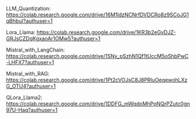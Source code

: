 LLM_Quantization: https://colab.research.google.com/drive/16M1ldzNCNrfDVDCRo8z9SCoJG1qBhbuI?authuser=1

Lora_Llama: https://colab.research.google.com/drive/1KR3b2eGvDJZ-GRJsCZDqKgxaoAr1OMw5?authuser=1

Mistral_with_LangChain: https://colab.research.google.com/drive/1SNy_pSzhN1Qf1tUccM5oShbPwC-LHFX7?authuser=1

Mistral_with_RAG: https://colab.research.google.com/drive/1Pt2cVOJsC8J8PRIuOeqewohLXzG_OTU4?authuser=1

QLora_Llama2: https://colab.research.google.com/drive/1DDFG_mWqdoMhPpNQrPZutc0gn97U-Haq?authuser=1


